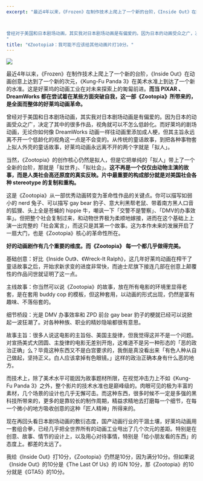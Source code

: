 ```yaml
---
excerpt: "最近4年以来，《Frozen》在制作技术上爬上了一个新的台阶，《Inside Out》在动画创意上达到了一个新的次元，《Kung-Fu Panda 3》在美术水准上到达了一个新的水准。这是好莱坞的动画工业在对未来探索上的匍匐前进。**而当 PIXAR 、DreamWorks 都在尝试着在某些方面突破自我，这一部《Zootopia》所带来的，是全面而整体的好莱坞动画革命。**



曾经对于美国和日本剧场动画，其实我对日本剧场动画是有偏爱的。因为日本的动画受众之广，决定了其中的很多作品，视角就可以不怎么低龄化。而好莱坞的剧场动画，无论你如何像 DreamWorks 动画一样往动画里添加成人梗，但其主旨永远离不开一个低龄化的视角这一点是不会变的。从传统的童话故事，到把各种事物套上拟人外壳的童话故事，好莱坞动画永远离不开的两个字就是「拟人」。
"
title: "《Zootopia》：我可能不应该给其他动画片打10分。"
---
```


![](https://cl.ly/oPW4/e88190942f006a7bdc440cca652b5775_r)

最近4年以来，《Frozen》在制作技术上爬上了一个新的台阶，《Inside Out》在动画创意上达到了一个新的次元，《Kung-Fu Panda 3》在美术水准上到达了一个新的水准。这是好莱坞的动画工业在对未来探索上的匍匐前进。**而当 PIXAR 、DreamWorks 都在尝试着在某些方面突破自我，这一部《Zootopia》所带来的，是全面而整体的好莱坞动画革命。**

曾经对于美国和日本剧场动画，其实我对日本剧场动画是有偏爱的。因为日本的动画受众之广，决定了其中的很多作品，视角就可以不怎么低龄化。而好莱坞的剧场动画，无论你如何像 DreamWorks 动画一样往动画里添加成人梗，但其主旨永远离不开一个低龄化的视角这一点是不会变的。从传统的童话故事，到把各种事物套上拟人外壳的童话故事，好莱坞动画永远离不开的两个字就是「拟人」。

当然，《Zootopia》的创作核心仍然是拟人，但是它把单纯的「拟人」带上了一个全新的台阶，那就是「拟世界」、「拟社会」。**这不再是一个仅仅由动物主演的故事，而是人类社会高还原度的真实反映。片中最重要的构成部分就是对美国社会各种 stereotype 的复制和重构。**

这是《Zootopia》从一部优秀动画转变为革命性作品的关键点。你可以描写如弱小的 nerd 兔子、可以描写 gay bear 豹子、意大利黑帮老鼠、带着南方黑人口音的狐狸、头上全是苍蝇的 hippie 牛，嘲讽一下「交警不是警察」、「DMV的办事效率」。但把整个社会复制过来，和动物世界极为柔顺地嫁接，进而在这个基础上上演一出完整的「社会寓言」，而这只是其第一个故事。这为本作未来的发展开启了一扇大门，也是《Zootopia》核心的革命性所在。

**好的动画剧作有几个重要的维度。而《Zootopia》 每一个都几乎做得完美。**

基础创意：好比《Inside Out》、《Wreck-It Ralph》，这几年好莱坞动画在榨干了童话故事之后，开始求新求变的进度非常快，而迪士尼旗下接连几部在创意上颠覆性的作品问世就证明了这一点。

主线故事：你当然可以说《Zootopia》的故事，放在所有电影的环境里显得老套，是在套用 buddy cop 的模板，但这种套用，以动画的形式出现，仍然是富有趣味、不落俗套的。

细节桥段：光是 DMV 办事效率和 ZPD 前台 gay bear 豹子的梗就已经可以说掀起一波狂潮了。对各种种族、职业的精妙隐喻都很有意思。

故事主旨：很多人说这电影的主旨俗、美国主旋律，但我觉得这并不是一个问题。对宣扬美式大团圆、主旋律的电影无差别开炮，这难道不是另一种形态的「恶的政治正确」么？毕竟这种东西又不是白宫要求的，我倒是真没看出来「有色人种从自己做起，坚持正义。白人应该拿掉有色眼镜。」这样的政治正确本身有什么恶的地方。

而技术上，除了美术水平可能因为故事题材所限，在视觉冲击力上不如《Kung-Fu Panda 3》之外，整个影片的技术水准也是巅峰级的。肉眼可见的极为丰富的素材，几个场景的设计也几乎无懈可击。而这种东西，很多时候不一定是多强的黑科技所带来的，更多的是靠较长的制作周期，精益求精地去打磨每一个细节，在每一个微小的地方吸收创意的这种「匠人精神」所得来的。

现在再回头看日本剧场动画的敷衍态度，国产动画行业的干涸土壤，好莱坞动画用一套组合拳，已经几乎把全世界所有的动画工业甩出了几个次元的差距。特别是在创意、故事、情节的设计上，以及用心对待事情，特别是「给小朋友看的东西」的态度上。都差的太远了。

我给《Inside Out》打10分，《Zootopia》仍然是10分，因为满分10分。但如果说《Inside Out》的10分是《The Last Of Us》的 IGN 10分，那《Zootopia》的10分就是《GTA5》的10分。